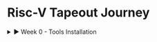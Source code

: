# Risc-V Tapeout Journey

<details>
  <summary>► Week 0 - Tools Installation</summary>
  
  This section documents the setup of the essential open-source EDA toolchain.
  
  ---
  
  ### Icarus Verilog (iverilog) Installation
  
  Icarus Verilog is an open-source Verilog simulator used to compile and test Verilog code.
  
  **Command Used:**
  ```bash
  sudo apt-get install iverilog

![image alt](https://github.com/ompadar1632-lab/Risc-V-Tapeout/blob/2c631bbee86b499ee6b49d518f2cf56fcfef1ab8/WhatsApp%20Image%202025-09-19%20at%202.50.10%20PM.jpeg)
![WhatsApp Image 2025-09-19 at 2 50 10 PM](https://github.com/user-attachments/assets/6060d3cc-c52d-4af1-b2a8-e611da58c52f)
